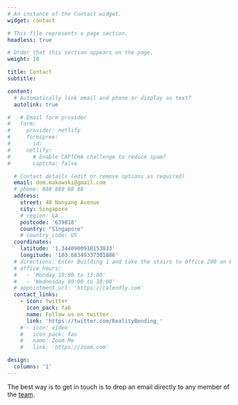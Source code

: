 ```yaml
---
# An instance of the Contact widget.
widget: contact

# This file represents a page section.
headless: true

# Order that this section appears on the page.
weight: 10

title: Contact
subtitle:

content:
  # Automatically link email and phone or display as text?
  autolink: true

#   # Email form provider
#   form:
#     provider: netlify
#     formspree:
#       id:
#     netlify:
#       # Enable CAPTCHA challenge to reduce spam?
#       captcha: false

  # Contact details (edit or remove options as required)
  email: dom.makowski@gmail.com
  # phone: 888 888 88 88
  address:
    street: 48 Nanyang Avenue
    city: Singapore
    # region: CA
    postcode: '639818'
    country: "Singapore"
    # country_code: US
  coordinates:
    latitude: '1.3440900918153833'
    longitude: '103.68349337301886'
  # directions: Enter Building 1 and take the stairs to Office 200 on Floor 2
  # office_hours:
  #   - 'Monday 10:00 to 13:00'
  #   - 'Wednesday 09:00 to 10:00'
  # appointment_url: 'https://calendly.com'
  contact_links:
    - icon: twitter
      icon_pack: fab
      name: Follow us on twitter
      link: 'https://twitter.com/RealityBending_'
    # - icon: video
    #   icon_pack: fas
    #   name: Zoom Me
    #   link: 'https://zoom.com'

design:
  columns: '1'
---
```


The best way is to get in touch is to drop an email directly to any member of the [team](/people/).
<!-- For more general inquiries, you can contact me via any of those: -->
